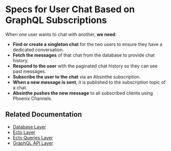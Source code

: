 # Specs for User Chat Based on GraphQL Subscriptions

When one user wants to chat with another, **we need**:

- **Find or create a singleton chat** for the two users to ensure they have a dedicated conversation.
- **Fetch the messages** of that chat from the database to provide chat history.
- **Respond to the user** with the paginated chat history so they can see past messages.
- **Subscribe the user to the chat** via an Absinthe subscription.
- **When a new message is sent**, it is published to the subscription topic of a chat.
- **Absinthe pushes the new message** to all subscribed clients using Phoenix Channels.

## Related Documentation

- [Database Layer](./database_layer.md)
- [Ecto Layer](./ecto_layer.md)
- [Ecto Queries Layer](./ecto_shorts_layer.md)
- [GraphQL API Layer](./graphql_api_level.md)
